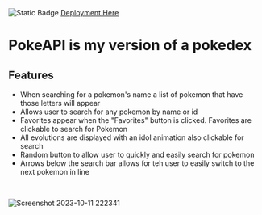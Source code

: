 <div>
<img alt="Static Badge" src="https://img.shields.io/badge/Deployment-active-green?link=https%3A%2F%2Fjeremypokedexapi.vercel.app%2F" href="https://jeremypokedexapi.vercel.app">
<a href="https://jeremypokedexapi.vercel.app" target="_blank">Deployment Here</a>
</div>

<h1>PokeAPI is my version of a pokedex</h1>

<h2>Features</h2>

<ul>
  <li>When searching for a pokemon's name a list of  pokemon that have those letters will appear</li>
  <li>Allows user to search for any pokemon by name or id</li>
  <li>Favorites appear when the "Favorites" button is clicked. Favorites are clickable to search for Pokemon</li>
  <li>All evolutions are displayed with an idol animation also clickable for search</li>
  <li>Random button to allow user to quickly and easily search for pokemon</li>
  <li>Arrows below the search bar allows for teh user to easily switch to the next pokemon in line</li>
</ul>
<br/>


![Screenshot 2023-10-11 222341](https://github.com/JeremyLapham/PokeAPI/assets/116022074/a6e4c704-7cd6-4a03-874c-00a5b89b4d46)
